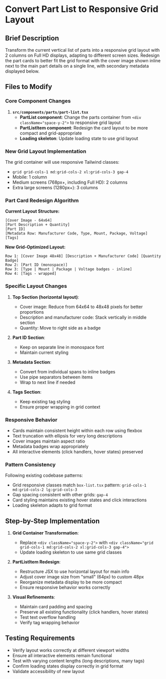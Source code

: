 # Convert Part List to Responsive Grid Layout

## Brief Description

Transform the current vertical list of parts into a responsive grid layout with 2 columns on Full HD displays, adapting to different screen sizes. Redesign the part cards to better fit the grid format with the cover image shown inline next to the main part details on a single line, with secondary metadata displayed below.

## Files to Modify

### Core Component Changes

1. **`src/components/parts/part-list.tsx`**
   - **PartList component**: Change the parts container from `<div className="space-y-2">` to responsive grid layout
   - **PartListItem component**: Redesign the card layout to be more compact and grid-appropriate
   - **Loading skeleton**: Update loading state to use grid layout

### New Grid Layout Implementation

The grid container will use responsive Tailwind classes:
- `grid grid-cols-1 md:grid-cols-2 xl:grid-cols-3 gap-4`
- Mobile: 1 column
- Medium screens (768px+, including Full HD): 2 columns  
- Extra large screens (1280px+): 3 columns

### Part Card Redesign Algorithm

**Current Layout Structure:**
```
[Cover Image - 64x64]
[Part Description + Quantity]
[Part ID]
[Metadata Row: Manufacturer Code, Type, Mount, Package, Voltage]
[Tags]
```

**New Grid-Optimized Layout:**
```
Row 1: [Cover Image 48x48] [Description + Manufacturer Code] [Quantity Badge]
Row 2: [Part ID (monospace)]
Row 3: [Type | Mount | Package | Voltage badges - inline]
Row 4: [Tags - wrapped]
```

### Specific Layout Changes

1. **Top Section (horizontal layout)**:
   - Cover image: Reduce from 64x64 to 48x48 pixels for better proportions
   - Description and manufacturer code: Stack vertically in middle section
   - Quantity: Move to right side as a badge

2. **Part ID Section**:
   - Keep on separate line in monospace font
   - Maintain current styling

3. **Metadata Section**:
   - Convert from individual spans to inline badges
   - Use pipe separators between items
   - Wrap to next line if needed

4. **Tags Section**:
   - Keep existing tag styling
   - Ensure proper wrapping in grid context

### Responsive Behavior

- Cards maintain consistent height within each row using flexbox
- Text truncation with ellipsis for very long descriptions
- Cover images maintain aspect ratio
- Metadata badges wrap appropriately
- All interactive elements (click handlers, hover states) preserved

### Pattern Consistency

Following existing codebase patterns:
- Grid responsive classes match `box-list.tsx` pattern: `grid-cols-1 md:grid-cols-2 lg:grid-cols-3`
- Gap spacing consistent with other grids: `gap-4`
- Card styling maintains existing hover states and click interactions
- Loading skeleton adapts to grid format

## Step-by-Step Implementation

1. **Grid Container Transformation**:
   - Replace `<div className="space-y-2">` with `<div className="grid grid-cols-1 md:grid-cols-2 xl:grid-cols-3 gap-4">`
   - Update loading skeleton to use same grid classes

2. **PartListItem Redesign**:
   - Restructure JSX to use horizontal layout for main info
   - Adjust cover image size from "small" (64px) to custom 48px
   - Reorganize metadata display to be more compact
   - Ensure responsive behavior works correctly

3. **Visual Refinements**:
   - Maintain card padding and spacing
   - Preserve all existing functionality (click handlers, hover states)
   - Test text overflow handling
   - Verify tag wrapping behavior

## Testing Requirements

- Verify layout works correctly at different viewport widths
- Ensure all interactive elements remain functional
- Test with varying content lengths (long descriptions, many tags)
- Confirm loading states display correctly in grid format
- Validate accessibility of new layout